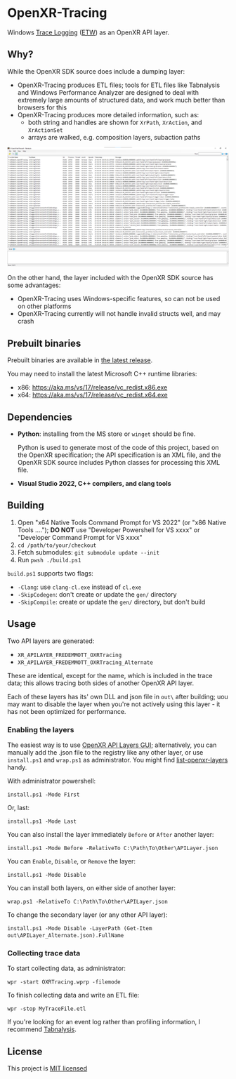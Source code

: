 # OpenXR-Tracing

Windows [Trace Logging] ([ETW]) as an OpenXR API layer.

## Why?

While the OpenXR SDK source does include a dumping layer:

- OpenXR-Tracing produces ETL files; tools for ETL files like Tabnalysis and Windows Performance Analyzer are designed to deal with extremely large amounts of structured data, and work much better than browsers for this
- OpenXR-Tracing produces more detailed information, such as:
  - both string and handles are shown for `XrPath`, `XrAction`, and `XrActionSet`
  - arrays are walked, e.g. composition layers, subaction paths

![example output from hello_xr.exe](screenshot.png)

On the other hand, the layer included with the OpenXR SDK source has some advantages:

- OpenXR-Tracing uses Windows-specific features, so can not be used on other platforms
- OpenXR-Tracing currently will not handle invalid structs well, and may crash


## Prebuilt binaries

Prebuilt binaries are available in [the latest release](https://github.com/fredemmott/OpenXR-Tracing/releases/latest).

You may need to install the latest Microsoft C++ runtime libraries:

- x86: https://aka.ms/vs/17/release/vc_redist.x86.exe
- x64: https://aka.ms/vs/17/release/vc_redist.x64.exe

## Dependencies

- **Python**: installing from the MS store or `winget` should be fine.

  Python is used to generate most of the code of this project, based on the OpenXR specification; the API specification is an XML file, and the OpenXR SDK source includes Python classes for processing this XML file.

- **Visual Studio 2022, C++ compilers, and clang tools**

## Building

1. Open "x64 Native Tools Command Prompt for VS 2022" (or "x86 Native Tools ...."); **DO NOT** use "Developer Powershell for VS xxxx" or "Developer Command Prompt for VS xxxx"
2. `cd /path/to/your/checkout`
3. Fetch submodules: `git submodule update --init`
4. Run `pwsh ./build.ps1`

`build.ps1` supports two flags:
- `-Clang`: use `clang-cl.exe` instead of `cl.exe`
- `-SkipCodegen`: don't create or update the `gen/` directory
- `-SkipCompile`: create or update the `gen/` directory, but don't build

## Usage

Two API layers are generated:
- `XR_APILAYER_FREDEMMOTT_OXRTracing`
- `XR_APILAYER_FREDEMMOTT_OXRTracing_Alternate`

These are identical, except for the name, which is included in the trace data; this allows tracing both sides of another OpenXR API layer.

Each of these layers has its' own DLL and json file in `out\` after building; uou may want to disable the layer when you're not actively using this layer - it has not been optimized for performance.

### Enabling the layers

The easiest way is to use [OpenXR API Layers GUI](https://github.com/fredemmott/OpenXR-API-Layers-GUI); alternatively, you can manually add the .json file to the registry like any other layer, or use `install.ps1` and `wrap.ps1` as administrator. You might find [list-openxr-layers] handy.

With administrator powershell:

    install.ps1 -Mode First

Or, last:

    install.ps1 -Mode Last

You can also install the layer immediately `Before` or `After` another layer:

    install.ps1 -Mode Before -RelativeTo C:\Path\To\Other\APILayer.json

You can `Enable`, `Disable`, or `Remove` the layer:

    install.ps1 -Mode Disable

You can install both layers, on either side of another layer:

    wrap.ps1 -RelativeTo C:\Path\To\Other\APILayer.json

To change the secondary layer (or any other API layer):

    install.ps1 -Mode Disable -LayerPath (Get-Item out\APILayer_Alternate.json).FullName

### Collecting trace data

To start collecting data, as administrator:

    wpr -start OXRTracing.wprp -filemode

To finish collecting data and write an ETL file:

    wpr -stop MyTraceFile.etl

If you're looking for an event log rather than profiling information, I recommend [Tabnalysis].

## License

This project is [MIT licensed](LICENSE)

[list-openxr-layers]: https://github.com/fredemmott/list-openxr-layers/releases
[Trace Logging]: https://learn.microsoft.com/en-us/windows/win32/tracelogging/trace-logging-portal
[ETW]: https://learn.microsoft.com/en-us/windows/win32/etw/about-event-tracing
[Tabnalysis]: https://apps.microsoft.com/store/detail/tabnalysis/9NQLK2M4RP4J

